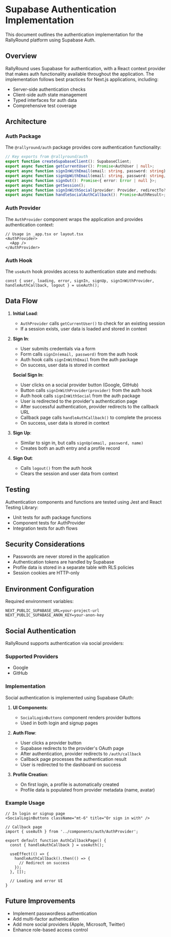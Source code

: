 # Supabase Authentication Implementation

This document outlines the authentication implementation for the RallyRound platform using Supabase Auth.

## Overview

RallyRound uses Supabase for authentication, with a React context provider that makes auth functionality available throughout the application. The implementation follows best practices for Next.js applications, including:

- Server-side authentication checks
- Client-side auth state management
- Typed interfaces for auth data
- Comprehensive test coverage

## Architecture

### Auth Package

The `@rallyround/auth` package provides core authentication functionality:

```typescript
// Key exports from @rallyround/auth
export function createSupabaseClient(): SupabaseClient;
export async function getCurrentUser(): Promise<AuthUser | null>;
export async function signInWithEmail(email: string, password: string): Promise<AuthResult>;
export async function signUpWithEmail(email: string, password: string, name: string): Promise<AuthResult>;
export async function signOut(): Promise<{ error: Error | null }>;
export async function getSession();
export async function signInWithSocial(provider: Provider, redirectTo?: string): Promise<{ url: string | null; error: Error | null }>;
export async function handleSocialAuthCallback(): Promise<AuthResult>;
```

### Auth Provider

The `AuthProvider` component wraps the application and provides authentication context:

```tsx
// Usage in _app.tsx or layout.tsx
<AuthProvider>
  <App />
</AuthProvider>
```

### Auth Hook

The `useAuth` hook provides access to authentication state and methods:

```tsx
const { user, loading, error, signIn, signUp, signInWithProvider, handleAuthCallback, logout } = useAuth();
```

## Data Flow

1. **Initial Load**:
   - `AuthProvider` calls `getCurrentUser()` to check for an existing session
   - If a session exists, user data is loaded and stored in context

2. **Sign In**:
   - User submits credentials via a form
   - Form calls `signIn(email, password)` from the auth hook
   - Auth hook calls `signInWithEmail` from the auth package
   - On success, user data is stored in context
   
   **Social Sign In**:
   - User clicks on a social provider button (Google, GitHub)
   - Button calls `signInWithProvider(provider)` from the auth hook
   - Auth hook calls `signInWithSocial` from the auth package
   - User is redirected to the provider's authentication page
   - After successful authentication, provider redirects to the callback URL
   - Callback page calls `handleAuthCallback()` to complete the process
   - On success, user data is stored in context

3. **Sign Up**:
   - Similar to sign in, but calls `signUp(email, password, name)`
   - Creates both an auth entry and a profile record

4. **Sign Out**:
   - Calls `logout()` from the auth hook
   - Clears the session and user data from context

## Testing

Authentication components and functions are tested using Jest and React Testing Library:

- Unit tests for auth package functions
- Component tests for AuthProvider
- Integration tests for auth flows

## Security Considerations

- Passwords are never stored in the application
- Authentication tokens are handled by Supabase
- Profile data is stored in a separate table with RLS policies
- Session cookies are HTTP-only

## Environment Configuration

Required environment variables:

```
NEXT_PUBLIC_SUPABASE_URL=your-project-url
NEXT_PUBLIC_SUPABASE_ANON_KEY=your-anon-key
```

## Social Authentication

RallyRound supports authentication via social providers:

### Supported Providers

- Google
- GitHub

### Implementation

Social authentication is implemented using Supabase OAuth:

1. **UI Components**:
   - `SocialLoginButtons` component renders provider buttons
   - Used in both login and signup pages

2. **Auth Flow**:
   - User clicks a provider button
   - Supabase redirects to the provider's OAuth page
   - After authentication, provider redirects to `/auth/callback`
   - Callback page processes the authentication result
   - User is redirected to the dashboard on success

3. **Profile Creation**:
   - On first login, a profile is automatically created
   - Profile data is populated from provider metadata (name, avatar)

### Example Usage

```tsx
// In login or signup page
<SocialLoginButtons className="mt-6" title="Or sign in with" />

// Callback page
import { useAuth } from '../components/auth/AuthProvider';

export default function AuthCallbackPage() {
  const { handleAuthCallback } = useAuth();
  
  useEffect(() => {
    handleAuthCallback().then(() => {
      // Redirect on success
    });
  }, []);
  
  // Loading and error UI
}
```

## Future Improvements

- Implement passwordless authentication
- Add multi-factor authentication
- Add more social providers (Apple, Microsoft, Twitter)
- Enhance role-based access control
